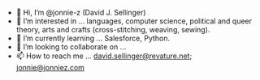 - 👋 Hi, I’m @jonnie-z (David J. Sellinger)
- 👀 I’m interested in ... languages, computer science, political and queer theory, arts and crafts (cross-stitching, weaving, sewing).
- 🌱 I’m currently learning ... Salesforce, Python.
- 💞️ I’m looking to collaborate on ...
- 📫 How to reach me ... david.sellinger@revature.net; jonnie@jonniez.com

<!---
jonnie-z/jonnie-z is a ✨ special ✨ repository because its `README.md` (this file) appears on your GitHub profile.
You can click the Preview link to take a look at your changes.
--->
